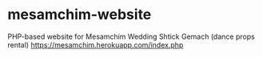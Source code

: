 # mesamchim-website
PHP-based website for Mesamchim Wedding Shtick Gemach (dance props rental) 
https://mesamchim.herokuapp.com/index.php
